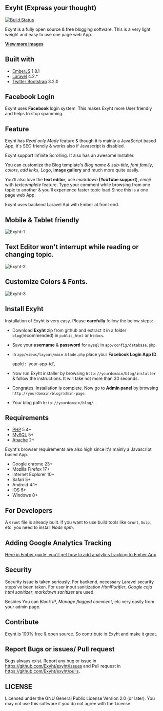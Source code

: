 ## Exyht (Express your thought)

[![Build Status](https://travis-ci.org/Exyht/exyht.svg?branch=master)](https://travis-ci.org/Exyht/exyht)

Exyht is a fully open source & free blogging software. This is a very light weight and easy to use one page web App.

<strong>[View more images](https://github.com/Exyht/exyht/issues/1)</strong>

## Built with

+ [EmberJS](http://emberjs.com/) 1.8.1
+ [Laravel](http://laravel.com/) 4.2.*
+ [Twitter Bootstrap](http://getbootstrap.com/) 3.2.0

## Facebook Login

Exyht uses **Facebook** login system. This makes Exyht more User friendly and helps to stop spamming.

## Feature

Exyht has *Read only Mode* feature & though it is mainly a JavaScript based App, it's SEO friendly & works also if Javascript is disabled.

Exyht support Infinite Scrolling. It also has an awesome Installer.

You can customize the Blog template's *Blog name & sub-title*, *font family*, *colors*, *add links*, *Logo*, **Image gallery** and much more quite easily.

You'll also love the **text editor**, use *markdown* **(YouTube support)**, *emoji* with *textcomplete* feature. Type your comment while browsing from one topic to another & you'll experience faster topic load Since this is a one page web App.

Exyht uses backend Laravel Api with Ember at front end.

## Mobile & Tablet friendly 

![Exyht-1](https://cloud.githubusercontent.com/assets/9896315/5836185/4fc9ef82-a19c-11e4-9191-9ec4cada5eee.jpg)
## Text Editor won't interrupt while reading or changing topic.

![Exyht-2](https://cloud.githubusercontent.com/assets/9896315/5836201/6c796194-a19c-11e4-9338-dd6444f405e5.jpg)
## Customize Colors & Fonts.

![Exyht-3](https://cloud.githubusercontent.com/assets/9896315/5836204/739bc4a8-a19c-11e4-9b7b-202ce6ea453a.jpg)


## Install Exyht

Installation of Exyht is very easy. Please **carefully** follow the below steps:
+ Download **Exyht** zip from github and extract it in a folder `blog`(recommended) in `public_html` or `htdocs`.
+ Save your **username** & **password** for `mysql` in `app/config/database.php`.
+ In `app/views/layout/main.blade.php` place your **Facebook Login App ID**.
    
    appId      : 'your-app-id',

+ Now run Exyht installer by browsing `http://yourdomain/blog/installer` & follow the instructions. It will take not more than 30 seconds.
+ Congrates, installation is complete. Now go to **Admin panel** by browsing `http://yourdomain/blog/admin-page`.
+ Your blog path `http://yourdomain/blog/`.

## Requirements

+ [PHP](http://php.net/) 5.4+
+ [MySQL](http://www.mysql.com/) 5+
+ [Apache](http://www.apache.org/) 2+

Exyht's browser requirements are also high since it's mainly a Javascript based App.

+ Google chrome 23+
+ Mozilla Firefox 17+
+ Internet Explorer 10+
+ Safari 5+
+ Android 4.1+
+ IOS 6+
+ Windows 8+

## For Developers

A `Grunt` file is already built. If you want to use build tools like `Grunt`, `Gulp`, etc. you need to install *Node npm*.

## Adding Google Analytics Tracking 

[Here in Ember guide, you'll get how to add analytics tracking to Ember App](http://emberjs.com/guides/cookbook/helpers_and_components/adding_google_analytics_tracking/).

## Security

Security issue is taken seriously. For backend, necessary Laravel security steps've been taken. For user input sanitization *HtmlPurifier*, *Google caja html sanitizer*, *markdown sanitizer* are used.

Besides You can *Block IP*, *Manage flagged comment*, etc very easily from your admin page.

## Contribute

Exyht is 100% free & open source. So contribute in Exyht and make it great.

## Report Bugs or issues/ Pull request

Bugs always exist. Report any bug or issue in https://github.com/Exyht/exyht/issues and Pull request in https://github.com/Exyht/exyht/pulls.

## LICENSE

Licensed under the GNU General Public License Version 2.0 (or later). You may not use this software if you do not agree with the License.
